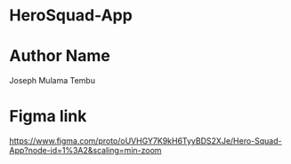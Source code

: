 # HeroSquad-App




# Author Name

Joseph Mulama Tembu
# Figma link
https://www.figma.com/proto/oUVHGY7K9kH6TyyBDS2XJe/Hero-Squad-App?node-id=1%3A2&scaling=min-zoom
